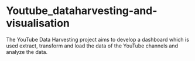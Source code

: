 # Youtube_dataharvesting-and-visualisation
The YouTube Data Harvesting project aims to develop a dashboard which is used extract, transform and load the data of the YouTube channels and analyze the data.
